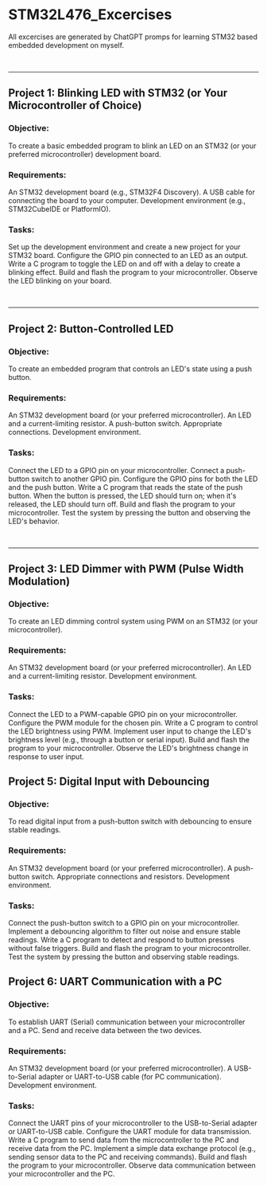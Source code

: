 # STM32L476_Excercises

All excercises are generated by ChatGPT promps for learning STM32 based embedded development on myself.

<br />
<hr />

## Project 1: Blinking LED with STM32 (or Your Microcontroller of Choice)

### Objective:

  To create a basic embedded program to blink an LED on an STM32 (or your preferred microcontroller) development board.

### Requirements:

  An STM32 development board (e.g., STM32F4 Discovery).
  A USB cable for connecting the board to your computer.
  Development environment (e.g., STM32CubeIDE or PlatformIO).

### Tasks:

  Set up the development environment and create a new project for your STM32 board.
  Configure the GPIO pin connected to an LED as an output.
  Write a C program to toggle the LED on and off with a delay to create a blinking effect.
  Build and flash the program to your microcontroller.
  Observe the LED blinking on your board.

<br />
<hr />

## Project 2: Button-Controlled LED

### Objective:

  To create an embedded program that controls an LED's state using a push button.

### Requirements:

  An STM32 development board (or your preferred microcontroller).
  An LED and a current-limiting resistor.
  A push-button switch.
  Appropriate connections.
  Development environment.

### Tasks:

  Connect the LED to a GPIO pin on your microcontroller.
  Connect a push-button switch to another GPIO pin.
  Configure the GPIO pins for both the LED and the push button.
  Write a C program that reads the state of the push button.
  When the button is pressed, the LED should turn on; when it's released, the LED should turn off.
  Build and flash the program to your microcontroller.
  Test the system by pressing the button and observing the LED's behavior.

<br />
<hr />

## Project 3: LED Dimmer with PWM (Pulse Width Modulation)

### Objective:

  To create an LED dimming control system using PWM on an STM32 (or your microcontroller).

### Requirements:

  An STM32 development board (or your preferred microcontroller).
  An LED and a current-limiting resistor.
  Development environment.

### Tasks:

  Connect the LED to a PWM-capable GPIO pin on your microcontroller.
  Configure the PWM module for the chosen pin.
  Write a C program to control the LED brightness using PWM.
  Implement user input to change the LED's brightness level (e.g., through a button or serial input).
  Build and flash the program to your microcontroller.
  Observe the LED's brightness change in response to user input.

## Project 5: Digital Input with Debouncing

### Objective:
  To read digital input from a push-button switch with debouncing to ensure stable readings.

### Requirements:
  An STM32 development board (or your preferred microcontroller).
  A push-button switch.
  Appropriate connections and resistors.
  Development environment.

### Tasks:
  Connect the push-button switch to a GPIO pin on your microcontroller.
  Implement a debouncing algorithm to filter out noise and ensure stable readings.
  Write a C program to detect and respond to button presses without false triggers.
  Build and flash the program to your microcontroller.
  Test the system by pressing the button and observing stable readings.

## Project 6: UART Communication with a PC

### Objective:
  To establish UART (Serial) communication between your microcontroller and a PC. Send and receive data between the two devices.

### Requirements:
  An STM32 development board (or your preferred microcontroller).
  A USB-to-Serial adapter or UART-to-USB cable (for PC communication).
  Development environment.

### Tasks:
  Connect the UART pins of your microcontroller to the USB-to-Serial adapter or UART-to-USB cable.
  Configure the UART module for data transmission.
  Write a C program to send data from the microcontroller to the PC and receive data from the PC.
  Implement a simple data exchange protocol (e.g., sending sensor data to the PC and receiving commands).
  Build and flash the program to your microcontroller.
  Observe data communication between your microcontroller and the PC.
